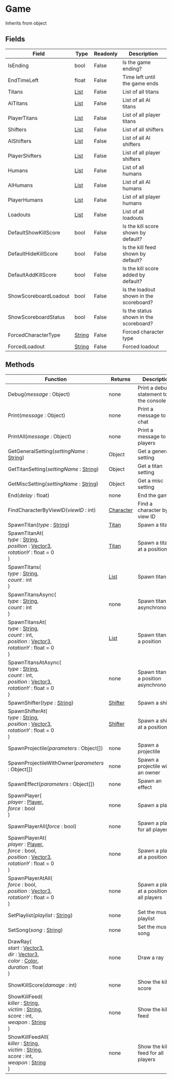 # Game
Inherits from object
## Fields
|Field|Type|Readonly|Description|
|---|---|---|---|
|IsEnding|bool|False|Is the game ending?|
|EndTimeLeft|float|False|Time left until the game ends|
|Titans|[List](../objects/List.md)|False|List of all titans|
|AITitans|[List](../objects/List.md)|False|List of all AI titans|
|PlayerTitans|[List](../objects/List.md)|False|List of all player titans|
|Shifters|[List](../objects/List.md)|False|List of all shifters|
|AIShifters|[List](../objects/List.md)|False|List of all AI shifters|
|PlayerShifters|[List](../objects/List.md)|False|List of all player shifters|
|Humans|[List](../objects/List.md)|False|List of all humans|
|AIHumans|[List](../objects/List.md)|False|List of all AI humans|
|PlayerHumans|[List](../objects/List.md)|False|List of all player humans|
|Loadouts|[List](../objects/List.md)|False|List of all loadouts|
|DefaultShowKillScore|bool|False|Is the kill score shown by default?|
|DefaultHideKillScore|bool|False|Is the kill feed shown by default?|
|DefaultAddKillScore|bool|False|Is the kill score added by default?|
|ShowScoreboardLoadout|bool|False|Is the loadout shown in the scoreboard?|
|ShowScoreboardStatus|bool|False|Is the status shown in the scoreboard?|
|ForcedCharacterType|[String](../static/String.md)|False|Forced character type|
|ForcedLoadout|[String](../static/String.md)|False|Forced loadout|
## Methods
|Function|Returns|Description|
|---|---|---|
|Debug(<i>message</i> : Object)|none|Print a debug statement to the console|
|Print(<i>message</i> : Object)|none|Print a message to the chat|
|PrintAll(<i>message</i> : Object)|none|Print a message to all players|
|GetGeneralSetting(<i>settingName</i> : [String](../static/String.md))|Object|Get a general setting|
|GetTitanSetting(<i>settingName</i> : [String](../static/String.md))|Object|Get a titan setting|
|GetMiscSetting(<i>settingName</i> : [String](../static/String.md))|Object|Get a misc setting|
|End(<i>delay</i> : float)|none|End the game|
|FindCharacterByViewID(<i>viewID</i> : int)|[Character](../objects/Character.md)|Find a character by view ID|
|SpawnTitan(<i>type</i> : [String](../static/String.md))|[Titan](../objects/Titan.md)|Spawn a titan|
|SpawnTitanAt(<br/><i>type</i> : [String](../static/String.md),<br/><i>position</i> : [Vector3](../objects/Vector3.md),<br/><i>rotationY</i> : float = 0<br/>)|[Titan](../objects/Titan.md)|Spawn a titan at a position|
|SpawnTitans(<br/><i>type</i> : [String](../static/String.md),<br/><i>count</i> : int<br/>)|[List](../objects/List.md)|Spawn titans|
|SpawnTitansAsync(<br/><i>type</i> : [String](../static/String.md),<br/><i>count</i> : int<br/>)|none|Spawn titans asynchronously|
|SpawnTitansAt(<br/><i>type</i> : [String](../static/String.md),<br/><i>count</i> : int,<br/><i>position</i> : [Vector3](../objects/Vector3.md),<br/><i>rotationY</i> : float = 0<br/>)|[List](../objects/List.md)|Spawn titans at a position|
|SpawnTitansAtAsync(<br/><i>type</i> : [String](../static/String.md),<br/><i>count</i> : int,<br/><i>position</i> : [Vector3](../objects/Vector3.md),<br/><i>rotationY</i> : float = 0<br/>)|none|Spawn titans at a position asynchronously|
|SpawnShifter(<i>type</i> : [String](../static/String.md))|[Shifter](../objects/Shifter.md)|Spawn a shifter|
|SpawnShifterAt(<br/><i>type</i> : [String](../static/String.md),<br/><i>position</i> : [Vector3](../objects/Vector3.md),<br/><i>rotationY</i> : float = 0<br/>)|[Shifter](../objects/Shifter.md)|Spawn a shifter at a position|
|SpawnProjectile(<i>parameters</i> : Object[])|none|Spawn a projectile|
|SpawnProjectileWithOwner(<i>parameters</i> : Object[])|none|Spawn a projectile with an owner|
|SpawnEffect(<i>parameters</i> : Object[])|none|Spawn an effect|
|SpawnPlayer(<br/><i>player</i> : [Player](../objects/Player.md),<br/><i>force</i> : bool<br/>)|none|Spawn a player|
|SpawnPlayerAll(<i>force</i> : bool)|none|Spawn a player for all players|
|SpawnPlayerAt(<br/><i>player</i> : [Player](../objects/Player.md),<br/><i>force</i> : bool,<br/><i>position</i> : [Vector3](../objects/Vector3.md),<br/><i>rotationY</i> : float = 0<br/>)|none|Spawn a player at a position|
|SpawnPlayerAtAll(<br/><i>force</i> : bool,<br/><i>position</i> : [Vector3](../objects/Vector3.md),<br/><i>rotationY</i> : float = 0<br/>)|none|Spawn a player at a position for all players|
|SetPlaylist(<i>playlist</i> : [String](../static/String.md))|none|Set the music playlist|
|SetSong(<i>song</i> : [String](../static/String.md))|none|Set the music song|
|DrawRay(<br/><i>start</i> : [Vector3](../objects/Vector3.md),<br/><i>dir</i> : [Vector3](../objects/Vector3.md),<br/><i>color</i> : [Color](../objects/Color.md),<br/><i>duration</i> : float<br/>)|none|Draw a ray|
|ShowKillScore(<i>damage</i> : int)|none|Show the kill score|
|ShowKillFeed(<br/><i>killer</i> : [String](../static/String.md),<br/><i>victim</i> : [String](../static/String.md),<br/><i>score</i> : int,<br/><i>weapon</i> : [String](../static/String.md)<br/>)|none|Show the kill feed|
|ShowKillFeedAll(<br/><i>killer</i> : [String](../static/String.md),<br/><i>victim</i> : [String](../static/String.md),<br/><i>score</i> : int,<br/><i>weapon</i> : [String](../static/String.md)<br/>)|none|Show the kill feed for all players|
